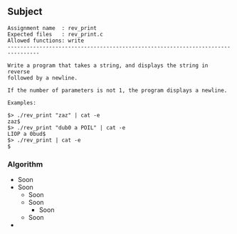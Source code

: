 ## Subject

```
Assignment name  : rev_print
Expected files   : rev_print.c
Allowed functions: write
--------------------------------------------------------------------------------

Write a program that takes a string, and displays the string in reverse
followed by a newline.

If the number of parameters is not 1, the program displays a newline.

Examples:

$> ./rev_print "zaz" | cat -e
zaz$
$> ./rev_print "dub0 a POIL" | cat -e
LIOP a 0bud$
$> ./rev_print | cat -e
$

```

### Algorithm

- Soon
- Soon
	- Soon
	- Soon
		- Soon
	- Soon
-
